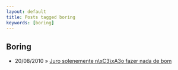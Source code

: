 ```yaml
---
layout: default
title: Posts tagged boring
keywords: [boring]
---
```

<h2 class="category">Boring</h2>
<ul class="posts">
<li>
<p>
<span class="date">20/08/2010</span> &raquo; 
<a href="/blog/2012-04-12-juro-solenemente-nao-fazer-nada-de-bom">Juro solenemente n\xC3\xA3o fazer nada de bom</a>
</p>
</li> 
</ul>